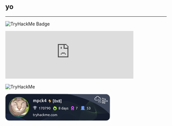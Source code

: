 ## yo
---
![TryHackMe Badge]([https://tryhackme.com/badge/image/3386064](https://tryhackme.com/api/v2/badges/public-profile?userPublicId=3386064))

<iframe src="https://tryhackme.com/api/v2/badges/public-profile?userPublicId=3386064" style="border:none; width:400px; height:150px;"></iframe>

![TryHackMe](https://img.shields.io/endpoint?url=https://tryhackme.com/api/v2/badges/public-profile/3386064)


![tryhackme stats](https://raw.githubusercontent.com/mpck4/mpck4/master/assets/thm_propic.png)

